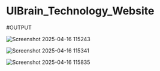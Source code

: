 <h1>UIBrain_Technology_Website</h1> 
#OUTPUT

![Screenshot 2025-04-16 115243](https://github.com/user-attachments/assets/fe115153-1414-4322-b8c2-89a107bd0b14)

![Screenshot 2025-04-16 115341](https://github.com/user-attachments/assets/4507246a-4640-4d1e-86dd-47ddc63948e7)

![Screenshot 2025-04-16 115835](https://github.com/user-attachments/assets/ae7454a7-c120-4b73-b04d-c922e1d73df3)
